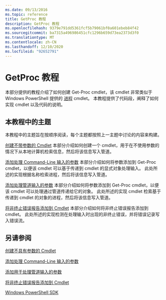 ```yaml
---
ms.date: 09/13/2016
ms.topic: reference
title: GetProc 教程
description: GetProc 教程
ms.openlocfilehash: 9379e791dd5361fcf5b79061bf0a601ebeb84f42
ms.sourcegitcommit: ba7315a496986451cfc1296b659d73ea2373d3f0
ms.translationtype: MT
ms.contentlocale: zh-CN
ms.lasthandoff: 12/10/2020
ms.locfileid: "92652791"
---
```

# <a name="getproc-tutorial"></a>GetProc 教程

本部分提供的教程介绍了如何创建 Get-Proc cmdlet，该 cmdlet 非常类似于 Windows PowerShell 提供的 [进程](/powershell/module/Microsoft.PowerShell.Management/Get-Process) cmdlet。 本教程提供了代码段，阐释了如何实现 cmdlet 以及代码的说明。

## <a name="topics-in-this-tutorial"></a>本教程中的主题

本教程中的主题旨在按顺序阅读，每个主题都按照上一主题中讨论的内容来构建。

[创建不带参数的 Cmdlet](./creating-a-cmdlet-without-parameters.md) 本部分介绍如何创建一个 cmdlet，用于在不使用参数的情况下从本地计算机检索信息，然后将该信息写入管道。

[添加处理 Command-Line 输入的参数](./adding-parameters-that-process-command-line-input.md) 本部分介绍如何将参数添加到 Get-Proc cmdlet，以便该 cmdlet 可以基于传递到 cmdlet 的显式对象处理输入。 此处所述的实现根据名称检索进程，然后将该信息写入管道。

[添加处理管道输入的参数](./adding-parameters-that-process-pipeline-input.md) 本部分介绍如何将参数添加到 Get-Proc cmdlet，以便该 cmdlet 可以处理通过管道传递给它的对象。 此处所述的实现 cmdlet 检索基于传递到 cmdlet 的对象的进程，然后将该信息写入管道。

[将非终止错误报告添加到 Cmdlet](./adding-non-terminating-error-reporting-to-your-cmdlet.md) 本部分介绍如何将非终止错误报告添加到 cmdlet。 此处所述的实现检测在处理输入时出现的非终止错误，并将错误记录写入错误流。

## <a name="see-also"></a>另请参阅

[创建不具有参数的 Cmdlet](./creating-a-cmdlet-without-parameters.md)

[添加处理 Command-Line 输入的参数](./adding-parameters-that-process-command-line-input.md)

[添加用于处理管道输入的参数](./adding-parameters-that-process-pipeline-input.md)

[将非终止错误报告添加到 Cmdlet](./adding-non-terminating-error-reporting-to-your-cmdlet.md)

[Windows PowerShell SDK](../windows-powershell-reference.md)
